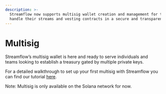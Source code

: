 ```yaml
---
description: >-
  Streamflow now supports multisig wallet creation and management for teams to
  handle their streams and vesting contracts in a secure and transparent way
---
```


# Multisig

Streamflow’s multisig wallet is here and ready to serve individuals and teams looking to establish a treasury gated by multiple private keys.

For a detailed walkthrough to set up your first multisig with Streamflow you can find our tutorial [here](../help/tutorials/how-to-set-up-a-multisig-beta-wallet.md).

Note: Multisig is only available on the Solana network for now.

